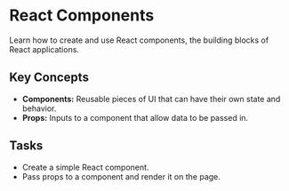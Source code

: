 # React Components

Learn how to create and use React components, the building blocks of React applications.

## Key Concepts
- **Components:** Reusable pieces of UI that can have their own state and behavior.
- **Props:** Inputs to a component that allow data to be passed in.

## Tasks
- Create a simple React component.
- Pass props to a component and render it on the page.
